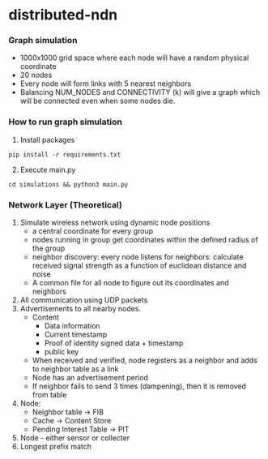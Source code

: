 # distributed-ndn

### Graph simulation
* 1000x1000 grid space where each node will have a random physical coordinate
* 20 nodes
* Every node will form links with 5 nearest neighbors
* Balancing NUM_NODES and CONNECTIVITY (k) will give a graph which will be connected even when some nodes die.


### How to run graph simulation
1. Install packages
```
pip install -r requirements.txt
```
2. Execute main.py
```
cd simulations && python3 main.py

```


### Network Layer (Theoretical)
1. Simulate wireless network using dynamic node positions
    * a central coordinate for every group
    * nodes running in group get coordinates within the defined radius of the group
    * neighbor discovery: every node listens for neighbors: calculate received signal strength as a function of euclidean distance and noise
    * A common file for all node to figure out its coordinates and neighbors
2. All communication using UDP packets
3. Advertisements to all nearby nodes.
    * Content
        * Data information
        * Current timestamp
        * Proof of identity signed data + timestamp
        * public key
    * When received and verified, node registers as a neighbor and adds to neighbor table as a link
    * Node has an advertisement period
    * If neighbor fails to send 3 times (dampening), then it is removed from table
4. Node:
    * Neighbor table -> FIB
    * Cache -> Content Store
    * Pending Interest Table -> PIT
5. Node - either sensor or collecter
6. Longest prefix match
